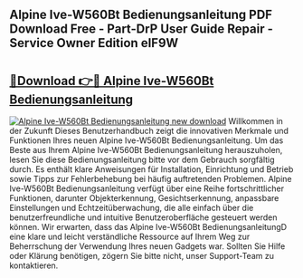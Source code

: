 ## Alpine Ive-W560Bt Bedienungsanleitung PDF Download Free - Part-DrP User Guide Repair - Service Owner Edition eIF9W

# <h2><a href="http://df3dycg.blite.top/?on=Alpine+Ive-W560Bt+Bedienungsanleitung">🔗Download 👉🔴 Alpine Ive-W560Bt Bedienungsanleitung</a></h2>

[![Alpine Ive-W560Bt Bedienungsanleitung new download](https://i.imgur.com/lujVjoI.png)](http://df3dycg.blite.top/?on=Alpine+Ive-W560Bt+Bedienungsanleitung)
Willkommen in der Zukunft Dieses Benutzerhandbuch zeigt die innovativen Merkmale und Funktionen Ihres neuen Alpine Ive-W560Bt Bedienungsanleitung. Um das Beste aus Ihrem Alpine Ive-W560Bt Bedienungsanleitung herauszuholen, lesen Sie diese Bedienungsanleitung bitte vor dem Gebrauch sorgfältig durch. Es enthält klare Anweisungen für Installation, Einrichtung und Betrieb sowie Tipps zur Fehlerbehebung bei häufig auftretenden Problemen. Alpine Ive-W560Bt Bedienungsanleitung verfügt über eine Reihe fortschrittlicher Funktionen, darunter Objekterkennung, Gesichtserkennung, anpassbare Einstellungen und Echtzeitüberwachung, die alle einfach über die benutzerfreundliche und intuitive Benutzeroberfläche gesteuert werden können. Wir erwarten, dass das Alpine Ive-W560Bt BedienungsanleitungD eine klare und leicht verständliche Ressource auf Ihrem Weg zur Beherrschung der Verwendung Ihres neuen Gadgets war. Sollten Sie Hilfe oder Klärung benötigen, zögern Sie bitte nicht, unser Support-Team zu kontaktieren.
